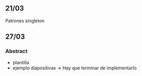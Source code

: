 ## 21/03
Patrones singleton

## 27/03
### Abstract
- plantilla
- ejemplo diapositivas -> Hay que terminar de implementarlo